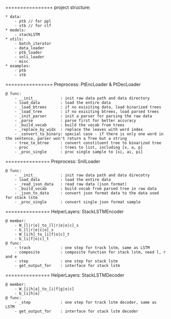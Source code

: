 ================
project structure:

    * data:
        - ptb // for ppl 
        - stb // for clf
    * models:
        - stackLSTM
    * utils:
        - batch_iterator
        - data_loader
        - ptb_loader
        - snli_loader
        - misc
    * examples:
        - ptb
        - stb


================
Preprocess: PtEncLoader & PtDecLoader

    @ func:
        - __init__          : init raw data path and data directory
        - load_data         : load the entire data
        - _load_btrees      : if no exisiting data, load binarized trees
        - _load_tree        : if no exisiting btrees, load parsed trees
        - _init_parser      : init a parser for parsing the raw data
        - _parse            : parse first for better accuracy
        - _build_vocab      : build the vocab from trees
        - _replace_by_widx  : replace the leaves with word index
        - _convert_to_binary: special case - if there is only one word in the sentence, parser won't return a Tree but a string
        - tree_to_btree     : convert constituent tree to binarized tree
        - proc              : trees to list, including [x, a, p]
        - _proc_single      : proc single sample to [xi, ai, pi]


===============
Preprocess: SnilLoader

    @ func:
        - __init__          : init raw data path and data direcotry
        - load_data         : load the entire data
        - _read_json_data   : read raw data (json format)
        - _build_vocab      : build vocab from parsed tree in raw data
        - _json_to_data     : convert json format data to the data used for stack lstm
        - _proc_single      : convert single json format sample


===============
HelperLayers: StackLSTMEncoder

    @ member:
        - W_[l|r|e]_to_[l|r|e|o|c]_s
        - b_[l|r|e|c|o]_s
        - W_[i|h]_to_[i|f|o|c]_t
        - b_[i|f|o|c]_t
    @ func:
        - track             : one step for track lstm, same as LSTM
        - composite         : composite function for stack lstm, need l, r and e
        - step              : one step for stack lstm
        - get_output_for    : interface for stack lstm


===============
HelperLayers: StackLSTMDecoder

    @ member:
        - W_[i|h|a]_to_[i|f|g|o|c]
        - b_[i|h|a]
    @ func:
        - _step             : one step for track lstm decoder, same as LSTM
        - get_output_for    : interface for stack lstm decoder
